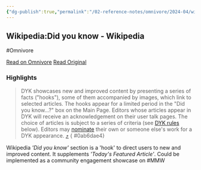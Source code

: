 ```yaml
---
{"dg-publish":true,"permalink":"/02-reference-notes/omnivore/2024-04/wikipedia-did-you-know-wikipedia/","title":"Wikipedia:Did you know - Wikipedia\n","metatags":{"description":"Wikipedia - The Did You Know section showcases new or expanded articles that are selected through an informal review process. It is not a general trivia section. The choice of articles is subject to a set of criteria that are set out on this page.","og:image":"https://i.imgur.com/LmCg5HX.png"},"tags":["MMW-Dev/Community"]}
---
```



## Wikipedia:Did you know - Wikipedia
#Omnivore

[Read on Omnivore](https://omnivore.app/me/https-en-m-wikipedia-org-wiki-wikipedia-did-you-know-18ecc300a0f)
[Read Original](https://en.m.wikipedia.org/wiki/Wikipedia:Did_you_know)

### Highlights

> DYK showcases new and improved content by presenting a series of facts ("hooks"), some of them accompanied by images, which link to selected articles. The hooks appear for a limited period in the "Did you know...?" box on the Main Page. Editors whose articles appear in DYK will receive an acknowledgement on their user talk pages. The choice of articles is subject to a series of criteria (see [DYK rules](#DYK%5Frules) below). Editors may [nominate](https://en.m.wikipedia.org/wiki/Wikipedia:DYKNOM "Wikipedia:DYKNOM") their own or someone else's work for a DYK appearance. [⤴️](https://omnivore.app/me/https-en-m-wikipedia-org-wiki-wikipedia-did-you-know-18ecc300a0f#0ab6dae4-66aa-46bd-98bc-3faa13ebaeba) 
{ #0ab6dae4}


Wikipedia _'Did you know'_ section is a 'hook' to direct users to new and improved content. It supplements _'Today's Featured Article'_. Could be implemented as a community engagement showcase on #MMW

